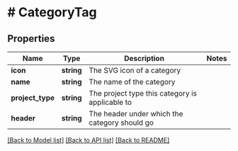 # # CategoryTag

## Properties

Name | Type | Description | Notes
------------ | ------------- | ------------- | -------------
**icon** | **string** | The SVG icon of a category |
**name** | **string** | The name of the category |
**project_type** | **string** | The project type this category is applicable to |
**header** | **string** | The header under which the category should go |

[[Back to Model list]](../../README.md#models) [[Back to API list]](../../README.md#endpoints) [[Back to README]](../../README.md)
